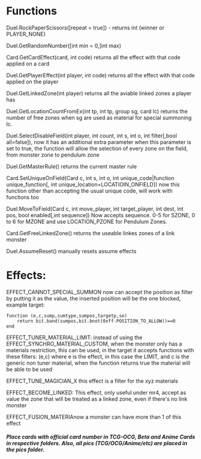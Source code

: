 # Functions

Duel.RockPaperScissors([repeat = true]) - returns int (winner or PLAYER_NONE)

Duel.GetRandomNumber([int min = 0,]int max)

Card.GetCardEffect(card, int code) returns all the effect with that code applied on a card

Duel.GetPlayerEffect(int player, int code) returns all the effect with that code applied on the player

Duel.GetLinkedZone(int player) returns all the aviable linked zones a player has

Duel.GetLocationCountFromEx(int tp, int tp, group sg, card lc)  returns the number of free zones when sg are used as material for special summoning lc.

Duel.SelectDisableField(int player, int count, int s, int o, int filter[,bool all=false]), now it has an additional extra parameter when this parameter is set to true, the function will allow the selection of every zone on the field, from monster zone to pendulum zone

Duel.GetMasterRule() returns the current master rule

Card.SetUniqueOnField(Card c, int s, int o, int unique_code|function unique_function[, int unique_location=LOCATIOIN_ONFIELD]) now this function other than accepting the usual unique code, will work with functions too

Duel.MoveToField(Card c, int move_player, int target_player, int dest, int pos, bool enabled[,int sequence]) Now accepts sequence. 0-5 for SZONE, 0 to 6 for MZONE and use LOCATION_PZONE for Pendulum Zones.

Card.GetFreeLinkedZone() returns the useable linkes zones of a link monster

Duel.AssumeReset() manually resets assume effects

# Effects:

EFFECT_CANNOT_SPECIAL_SUMMON now can accept the position as filter by putting it as the value, the inserted position will be the one blocked, example target: 
```
function (e,c,sump,sumtype,sumpos,targetp,se)
	return bit.band(sumpos,bit.bnot(0xff-POSITION_TO_ALLOW))==0
end
```

EFFECT_TUNER_MATERIAL_LIMIT: instead of using the EFFECT_SYNCHRO_MATERIAL_CUSTOM, when the monster only has a materials restriction, this can be used, in the target it accepts functions with these filters: (e,c) where e is the effect, in this case the LIMIT, and c is the generic non tuner material, when the function returns true the material will be able to be used

EFFECT_TUNE_MAGICIAN_X this effect is a filter for the xyz materials

EFFECT_BECOME_LINKED: This effect, only useful under mr4, accept as value the zone that will be treated as a linked zone, even if there's no link monster

EFFECT_FUSION_MATERIAnow a monster can have more than 1 of this effect

##### Place cards with official card number in TCG-OCG, Beta and Anime Cards in respective folders. Also, all pics (TCG/OCG/Anime/etc) are placed in the pics folder.
